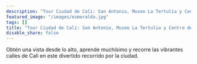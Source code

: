 ```yaml
---
description: "Tour Ciudad de Cali: San Antonio, Museo La Tertulia y Centro de la Ciudad"
featured_image: "/images/esmeralda.jpg"
tags: []
title: "Tour Ciudad de Cali: San Antonio, Museo La Tertulia y Centro de la Ciudad"
disable_share: false
---
```


Obtén una vista desde lo alto, aprende muchísimo y recorre las vibrantes calles de Cali en este divertido recorrido por la ciudad.
